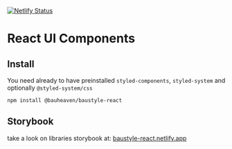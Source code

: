 [![Netlify Status](https://api.netlify.com/api/v1/badges/244aea89-f22e-4eb5-a341-e072b6048cbf/deploy-status)](https://app.netlify.com/sites/baustyle-react/deploys)

# React UI Components


## Install

You need already to have preinstalled `styled-components`, `styled-system` and optionally `@styled-system/css`

```
npm install @bauheaven/baustyle-react
```



## Storybook

take a look on libraries storybook at: [baustyle-react.netlify.app](https://baustyle-react.netlify.app/)